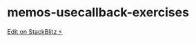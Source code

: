 # memos-usecallback-exercises

[Edit on StackBlitz ⚡️](https://stackblitz.com/edit/memos-usecallback-exercises)